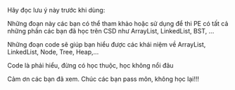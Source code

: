 Hãy đọc lưu ý này trước khi dùng:

Những đoạn này các bạn có thể tham khảo hoặc sử dụng để thi PE có tất cả những phần các bạn đã học trên CSD
như ArrayList, LinkedList, BST, ...

Những đoạn code sẽ giúp bạn hiểu được các khái niệm về ArrayList, LinkedList, Node, Tree, Heap,...

Code là phải hiểu, đừng có học thuộc, học không nổi đâu 

Cảm ơn các bạn đã xem. Chúc các bạn pass môn, không học lại!!!
